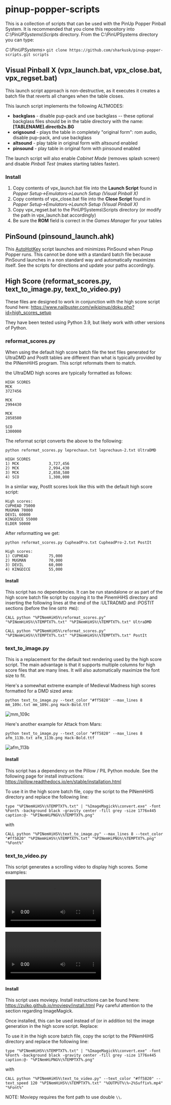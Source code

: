 # pinup-popper-scripts

This is a collection of scripts that can be used with the PinUp Popper Pinball System.  It is recommended that you clone this repository into *C:\PinUPSystems\Scripts* directory.  From the C:\PinUPSystems directory you can type:

*C:\PinUPSystems>* `git clone https://github.com/sharkusk/pinup-popper-scripts.git scripts`

## Visual Pinball X (vpx_launch.bat, vpx_close.bat, vpx_regset.bat)

This launch script approach is non-destructive, as it executes it creates a batch file that reverts all changes when the table closes.

This launch script implements the following ALTMODES:

* **backglass** - disable pup-pack and use backglass -- these optional backglass files should be in the table directory with the name: **[TABLENAME].directb2s.BG**
* **origsound** - plays the table in completely "original form": rom audio, disable pup-pack, and use backglass
* **altsound** - play table in original form with altsound enabled
* **pinsound** - play table in original form with pinsound enabled

The launch script will also enable _Cabinet Mode_ (removes splash screen) and disable _Pinball Test_ (makes starting tables faster).

### Install

1. Copy contents of vpx_launch.bat file into the **Launch Script** found in _Popper Setup->Emulators->Launch Setup (Visual Pinball X)_
2. Copy contents of vpx_close.bat file into the **Close Script** found in _Popper Setup->Emulators->Launch Setup (Visual Pinball X)_
3. Copy vpx_regset.bat to the PinUPSystems\Scripts directory (or modify the path in vpx_launch.bat accordingly)
4. Be sure the **ROM** field is correct in the _Games Manager_ for your tables

## PinSound (pinsound_launch.ahk)

This [AutoHotKey](https://www.autohotkey.com/) script launches and minimizes PinSound when Pinup Popper runs.  This cannot be done with a standard batch file because PinSound launches in a non standard way and automatically maximizes itself.  See the scripts for directions and update your paths accordingly.

## High Score (reformat_scores.py, text_to_image.py, text_to_video.py)

These files are designed to work in conjunction with the high score script found here: https://www.nailbuster.com/wikipinup/doku.php?id=high_scores_setup

They have been tested using Python 3.9, but likely work with other versions of Python.

### reformat_scores.py

When using the default high score batch file the text files generated for UltraDMD and PostIt tables are different than what is typically provided by the PINemHiHS program.  This script reformats them to match.

the UltraDMD high scores are typically formatted as follows:

```
HIGH SCORES
MCK
3727456

MCK
2994430

MCK
2858580

SCO
1300000
```

The reformat script converts the above to the following:

```python reformat_scores.py leprechaun.txt leprechaun-2.txt UltraDMD```

```
HIGH SCORES
1) MCK             3,727,456
2) MCK             2,994,430
3) MCK             2,858,580
4) SCO             1,300,000
```

In a simliar way, PostIt scores look like this with the default high score script:

```
High scores:
CUPHEAD 75000
MUGMAN 70000
DEVIL 60000
KINGDICE 55000
ELDER 50000
```

After reformatting we get:

```python reformat_scores.py CupheadPro.txt CupheadPro-2.txt PostIt```

```
High scores:
1) CUPHEAD         75,000
2) MUGMAN          70,000
3) DEVIL           60,000
4) KINGDICE        55,000
```

#### Install

This script has no dependencies.  It can be run standalone or as part of the high score batch file script by copying it to the PinemHiHS directory and inserting the following lines at the end of the :ULTRADMD and :POSTIT sections (before the line `GOTO PNG`):

```
CALL python "%PINemHiHS%\reformat_scores.py" "%PINemHiHS%\%TEMPTXT%.txt" "%PINemHiHS%\%TEMPTXT%.txt" UltraDMD
```

```
CALL python "%PINemHiHS%\reformat_scores.py" "%PINemHiHS%\%TEMPTXT%.txt" "%PINemHiHS%\%TEMPTXT%.txt" PostIt
```

### text_to_image.py

This is a replacement for the default text rendering used by the high score script.  The main advantage is that it supports multiple columns for high score files that are many lines.  It will also automatically maximize the font size to fit.

Here's a somewhat extreme example of Medieval Madness high scores formatted for a DMD sized area:

```python text_to_image.py --text_color "#ff5820" --max_lines 8 mm_109c.txt mm_109c.png Hack-Bold.ttf```

![mm_109c](https://user-images.githubusercontent.com/4368882/103383285-07747a80-4aa7-11eb-8805-a3998e05e456.png)

Here's another example for Attack from Mars:

```python text_to_image.py --text_color "#ff5820" --max_lines 8 afm_113b.txt afm_113b.png Hack-Bold.ttf```

![afm_113b](https://user-images.githubusercontent.com/4368882/103379284-07ba4900-4a9a-11eb-8bcb-392352e8acd4.png)

#### Install

This script has a dependency on the Pillow / PIL Python module.  See the following page for install instructions: https://pillow.readthedocs.io/en/stable/installation.html

To use it in the high score batch file, copy the script to the PINemHiHS directory and replace the following line:

```type "%PINemHiHS%\%TEMPTXT%.txt" | "%ImageMagick%\convert.exe" -font %Font% -background black -gravity center -fill grey -size 1776x445 caption:@- "%PINemHiPNG%\%TEMPTXT%.png"```

with

```CALL python "%PINemHiHS%\text_to_image.py" --max_lines 8 --text_color "#ff5820" "%PINemHiHS%\%TEMPTXT%.txt" "%PINemHiPNG%\%TEMPTXT%.png" "%Font%"```

### text_to_video.py

This script generates a scrolling video to display high scores.  Some examples:

![afm_113b.mp4](https://user-images.githubusercontent.com/4368882/103379950-405b2200-4a9c-11eb-9291-f490505a1de3.mp4)

![mm_109c.mp4](https://user-images.githubusercontent.com/4368882/103378913-cc6b4a80-4a98-11eb-90e1-b0585a83773c.mp4)

#### Install

This script uses moviepy.  Install instructions can be found here: https://zulko.github.io/moviepy/install.html  Pay careful attention to the section regarding ImageMagick.

Once installed, this can be used instead of (or in addition to) the image generation in the high score script.  Replace:

To use it in the high score batch file, copy the script to the PINemHiHS directory and replace the following line:

```type "%PINemHiHS%\%TEMPTXT%.txt" | "%ImageMagick%\convert.exe" -font %Font% -background black -gravity center -fill grey -size 1776x445 caption:@- "%PINemHiPNG%\%TEMPTXT%.png"```

with

```CALL python "%PINemHiHS%\text_to_video.py" --text_color "#ff5820" --text_speed 120 "%PINemHiHS%\%TEMPTXT%.txt" "%OUTPUT%\%~2%Suffix%.mp4" "%Font%"```

NOTE: Moviepy requires the font path to use double `\\`.
